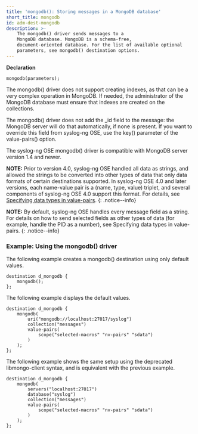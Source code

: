 ```yaml
---
title: 'mongodb(): Storing messages in a MongoDB database'
short_title: mongodb
id: adm-dest-mongodb
description: >-
    The mongodb() driver sends messages to a
    MongoDB database. MongoDB is a schema-free,
    document-oriented database. For the list of available optional
    parameters, see mongodb() destination options.
---
```


**Declaration**

```config
mongodb(parameters);
```

The mongodb() driver does not support creating indexes, as that can be a
very complex operation in MongoDB. If needed, the administrator of the
MongoDB database must ensure that indexes are created on the
collections.

The mongodb() driver does not add the _id field to the message: the
MongoDB server will do that automatically, if none is present. If you
want to override this field from syslog-ng OSE, use the key() parameter
of the value-pairs() option.

The syslog-ng OSE mongodb() driver is compatible with MongoDB server
version 1.4 and newer.

**NOTE:** Prior to version 4.0, syslog-ng OSE handled all data as strings, and allowed the strings to be converted into other types of data that only data formats of certain destinations supported.
In syslog-ng OSE 4.0 and later versions, each name-value pair is a (name, type, value) triplet, and several components of syslog-ng OSE 4.0 support this format. For details, see [Specifying data types in value-pairs](./000_Specifying_data_types.md).
{: .notice--info}

**NOTE:** By default, syslog-ng OSE handles every message field as a string.
For details on how to send selected fields as other types of data (for
example, handle the PID as a number), see
Specifying data types in value-pairs.
{: .notice--info}

### Example: Using the mongodb() driver

The following example creates a mongodb() destination using only default
values.

```config
destination d_mongodb {
    mongodb();
};
```

The following example displays the default values.

```config
destination d_mongodb {
    mongodb(
        uri("mongodb://localhost:27017/syslog")
        collection("messages")
        value-pairs(
            scope("selected-macros" "nv-pairs" "sdata")
        )
    );
};
```

The following example shows the same setup using the deprecated
libmongo-client syntax, and is equivalent with the previous example.

```config
destination d_mongodb {
    mongodb(
        servers("localhost:27017")
        database("syslog")
        collection("messages")
        value-pairs(
            scope("selected-macros" "nv-pairs" "sdata")
        )
    );
};
```

